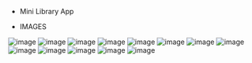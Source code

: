 - Mini Library App

- IMAGES

![image](https://user-images.githubusercontent.com/109745174/232337996-b2db5307-4e80-4625-a582-1b48050bf764.png)
![image](https://user-images.githubusercontent.com/109745174/232338008-c461cb2f-fd1a-4e11-9043-7d9e66fdd2b9.png)
![image](https://user-images.githubusercontent.com/109745174/232338104-8359df84-60a6-4e7a-8795-a14e23ff667e.png)
![image](https://user-images.githubusercontent.com/109745174/232338125-730e3cf0-5303-4dd0-9fb3-0b3326bb10f2.png)
![image](https://user-images.githubusercontent.com/109745174/232338146-e01335d8-4527-4366-b64a-98e1113331d2.png)
![image](https://user-images.githubusercontent.com/109745174/232338195-b86af809-b768-439e-863d-3ba391d19ddf.png)
![image](https://user-images.githubusercontent.com/109745174/232338210-de41209e-7121-41b4-a2db-5f9718096fa2.png)
![image](https://user-images.githubusercontent.com/109745174/232338217-adb8e899-70ee-4da2-ba24-9b96e4c81034.png)
![image](https://user-images.githubusercontent.com/109745174/232338248-15776648-623f-4565-b190-6844a68fef9b.png)
![image](https://user-images.githubusercontent.com/109745174/232338330-cd8aab8c-b978-48fc-876f-2bd58eba5c13.png)
![image](https://user-images.githubusercontent.com/109745174/232338345-d04be176-7506-4b4f-adef-e4d657e60609.png)
![image](https://user-images.githubusercontent.com/109745174/232338358-f9cbe7c7-9be1-40de-bbf7-64ac37b9cb1d.png)
![image](https://user-images.githubusercontent.com/109745174/232338369-c98bf130-763f-4fe8-a6fe-bff346b4c320.png)

